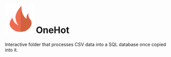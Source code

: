 # ![alt text](./oneHot.png) OneHot
Interactive folder that processes CSV data into a SQL database once copied into it.
